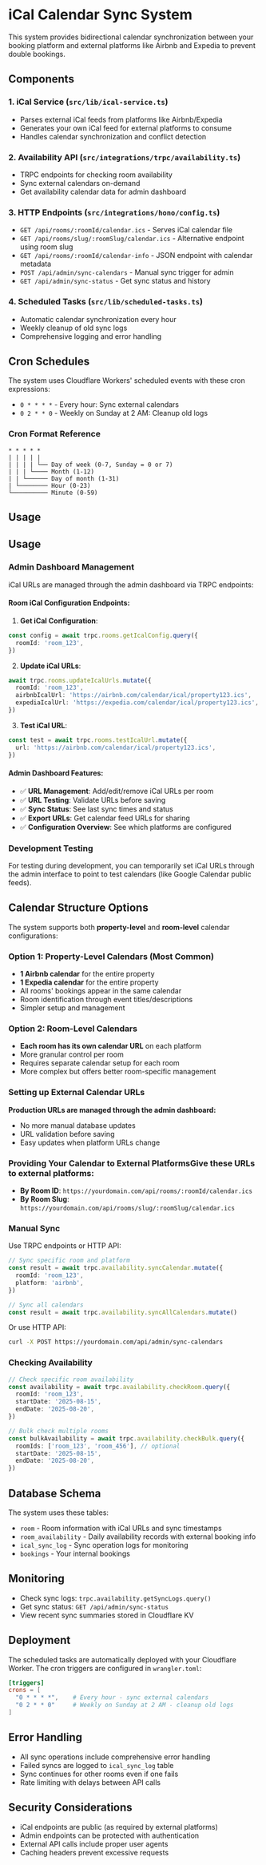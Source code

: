 # iCal Calendar Sync System

This system provides bidirectional calendar synchronization between your booking platform and external platforms like Airbnb and Expedia to prevent double bookings.

## Components

### 1. iCal Service (`src/lib/ical-service.ts`)

- Parses external iCal feeds from platforms like Airbnb/Expedia
- Generates your own iCal feed for external platforms to consume
- Handles calendar synchronization and conflict detection

### 2. Availability API (`src/integrations/trpc/availability.ts`)

- TRPC endpoints for checking room availability
- Sync external calendars on-demand
- Get availability calendar data for admin dashboard

### 3. HTTP Endpoints (`src/integrations/hono/config.ts`)

- `GET /api/rooms/:roomId/calendar.ics` - Serves iCal calendar file
- `GET /api/rooms/slug/:roomSlug/calendar.ics` - Alternative endpoint using room slug
- `GET /api/rooms/:roomId/calendar-info` - JSON endpoint with calendar metadata
- `POST /api/admin/sync-calendars` - Manual sync trigger for admin
- `GET /api/admin/sync-status` - Get sync status and history

### 4. Scheduled Tasks (`src/lib/scheduled-tasks.ts`)

- Automatic calendar synchronization every hour
- Weekly cleanup of old sync logs
- Comprehensive logging and error handling

## Cron Schedules

The system uses Cloudflare Workers' scheduled events with these cron expressions:

- `0 * * * *` - Every hour: Sync external calendars
- `0 2 * * 0` - Weekly on Sunday at 2 AM: Cleanup old logs

### Cron Format Reference

```
* * * * *
| | | | |
| | | | └── Day of week (0-7, Sunday = 0 or 7)
| | | └──── Month (1-12)
| | └────── Day of month (1-31)
| └──────── Hour (0-23)
└────────── Minute (0-59)
```

## Usage

## Usage

### Admin Dashboard Management

iCal URLs are managed through the admin dashboard via TRPC endpoints:

#### **Room iCal Configuration Endpoints:**

1. **Get iCal Configuration**:

```typescript
const config = await trpc.rooms.getIcalConfig.query({
  roomId: 'room_123',
})
```

2. **Update iCal URLs**:

```typescript
await trpc.rooms.updateIcalUrls.mutate({
  roomId: 'room_123',
  airbnbIcalUrl: 'https://airbnb.com/calendar/ical/property123.ics',
  expediaIcalUrl: 'https://expedia.com/calendar/ical/property123.ics',
})
```

3. **Test iCal URL**:

```typescript
const test = await trpc.rooms.testIcalUrl.mutate({
  url: 'https://airbnb.com/calendar/ical/property123.ics',
})
```

#### **Admin Dashboard Features:**

- ✅ **URL Management**: Add/edit/remove iCal URLs per room
- ✅ **URL Testing**: Validate URLs before saving
- ✅ **Sync Status**: See last sync times and status
- ✅ **Export URLs**: Get calendar feed URLs for sharing
- ✅ **Configuration Overview**: See which platforms are configured

### Development Testing

For testing during development, you can temporarily set iCal URLs through the admin interface to point to test calendars (like Google Calendar public feeds).

## Calendar Structure Options

The system supports both **property-level** and **room-level** calendar configurations:

### **Option 1: Property-Level Calendars (Most Common)**

- **1 Airbnb calendar** for the entire property
- **1 Expedia calendar** for the entire property
- All rooms' bookings appear in the same calendar
- Room identification through event titles/descriptions
- Simpler setup and management

### **Option 2: Room-Level Calendars**

- **Each room has its own calendar URL** on each platform
- More granular control per room
- Requires separate calendar setup for each room
- More complex but offers better room-specific management

### Setting up External Calendar URLs

**Production URLs are managed through the admin dashboard:**

- No more manual database updates
- URL validation before saving
- Easy updates when platform URLs change

### Providing Your Calendar to External PlatformsGive these URLs to external platforms:

- **By Room ID**: `https://yourdomain.com/api/rooms/:roomId/calendar.ics`
- **By Room Slug**: `https://yourdomain.com/api/rooms/slug/:roomSlug/calendar.ics`

### Manual Sync

Use TRPC endpoints or HTTP API:

```typescript
// Sync specific room and platform
const result = await trpc.availability.syncCalendar.mutate({
  roomId: 'room_123',
  platform: 'airbnb',
})

// Sync all calendars
const result = await trpc.availability.syncAllCalendars.mutate()
```

Or use HTTP API:

```bash
curl -X POST https://yourdomain.com/api/admin/sync-calendars
```

### Checking Availability

```typescript
// Check specific room availability
const availability = await trpc.availability.checkRoom.query({
  roomId: 'room_123',
  startDate: '2025-08-15',
  endDate: '2025-08-20',
})

// Bulk check multiple rooms
const bulkAvailability = await trpc.availability.checkBulk.query({
  roomIds: ['room_123', 'room_456'], // optional
  startDate: '2025-08-15',
  endDate: '2025-08-20',
})
```

## Database Schema

The system uses these tables:

- `room` - Room information with iCal URLs and sync timestamps
- `room_availability` - Daily availability records with external booking info
- `ical_sync_log` - Sync operation logs for monitoring
- `bookings` - Your internal bookings

## Monitoring

- Check sync logs: `trpc.availability.getSyncLogs.query()`
- Get sync status: `GET /api/admin/sync-status`
- View recent sync summaries stored in Cloudflare KV

## Deployment

The scheduled tasks are automatically deployed with your Cloudflare Worker. The cron triggers are configured in `wrangler.toml`:

```toml
[triggers]
crons = [
  "0 * * * *",    # Every hour - sync external calendars
  "0 2 * * 0"     # Weekly on Sunday at 2 AM - cleanup old logs
]
```

## Error Handling

- All sync operations include comprehensive error handling
- Failed syncs are logged to `ical_sync_log` table
- Sync continues for other rooms even if one fails
- Rate limiting with delays between API calls

## Security Considerations

- iCal endpoints are public (as required by external platforms)
- Admin endpoints can be protected with authentication
- External API calls include proper user agents
- Caching headers prevent excessive requests

